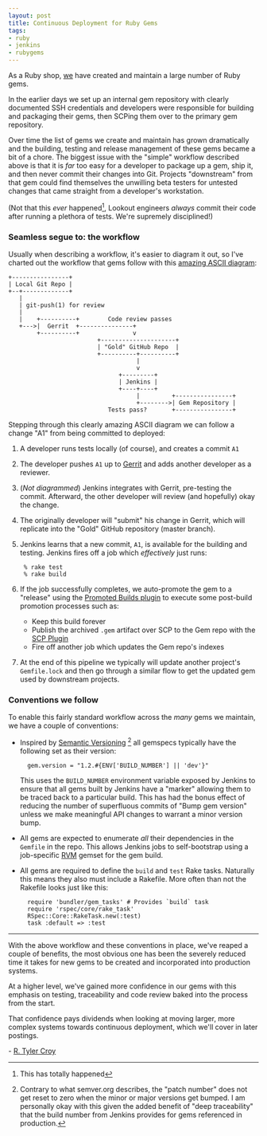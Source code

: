 ```yaml
---
layout: post
title: Continuous Deployment for Ruby Gems
tags:
- ruby
- jenkins
- rubygems
---
```


As a Ruby shop, [we](https://www.lookout.com/about/careers) have created and
maintain a large number of Ruby gems.

In the earlier days we set up an internal gem repository with clearly
documented SSH credentials and developers were responsible for building and
packaging their gems, then SCPing them over to the primary gem repository.

Over time the list of gems we create and maintain has grown dramatically and
the building, testing and release management of these gems became a bit of a
chore. The biggest issue with the "simple" workflow described above is that it
is *far* too easy for a developer to package up a gem, ship it, and then never
commit their changes into Git.  Projects "downstream" from that gem could find
themselves the unwilling beta testers for untested changes that came straight
from a developer's workstation.

(Not that this *ever* happened[^yarly], Lookout engineers _always_ commit their code
after running a plethora of tests. We're supremely disciplined!)


### Seamless segue to: the workflow


Usually when describing a workflow, it's easier to diagram it out, so I've
charted out the workflow that gems follow with this [amazing ASCII
diagram](http://www.asciiflow.com/#5034072917650760102):

    +----------------+
    | Local Git Repo |
    +--+-------------+
       |
       | git-push(1) for review
       |
       |    +----------+        Code review passes
       +--->|  Gerrit  +---------------+
            +----------+               v
                             +---------------------+
                             | "Gold" GitHub Repo  |
                             +----------+----------+
                                        |
                                        v
                                   +---------+
                                   | Jenkins |
                                   +----+----+
                                        |         +----------------+
                                        +-------->| Gem Repository |
                                Tests pass?       +----------------+



Stepping through this clearly amazing ASCII diagram we can follow a change "A1"
from being committed to deployed:

1. A developer runs tests locally (of course), and creates a commit `A1`
1. The developer pushes `A1` up to [Gerrit](http://code.google.com/p/gerrit/) and
   adds another developer as a reviewer.
1. (*Not diagrammed*) Jenkins integrates with Gerrit, pre-testing the commit.
   Afterward, the other developer will review (and hopefully) okay the change.
1. The originally developer will "submit" his change in Gerrit, which will
   replicate into the "Gold" GitHub repository (master branch).
1. Jenkins learns that a new commit, `A1`, is available for the building and
   testing. Jenkins fires off a job which _effectively_ just runs:

        % rake test
        % rake build

1. If the job successfully completes, we auto-promote the gem to a "release"
   using the [Promoted Builds plugin](https://wiki.jenkins-ci.org/display/JENKINS/Promoted+Builds+Plugin) to
   execute some post-build promotion processes such as:
    * Keep this build forever
    * Publish the archived `.gem` artifact over SCP to the Gem repo with the [SCP Plugin](https://wiki.jenkins-ci.org/display/JENKINS/SCP+plugin)
    * Fire off another job which updates the Gem repo's indexes

1. At the end of this pipeline we typically will update another project's
   `Gemfile.lock` and then go through a similar flow to get the updated gem
   used by downstream projects.

### Conventions we follow

To enable this fairly standard workflow across the *many* gems we maintain, we
have a couple of conventions:

* Inspired by [Semantic Versioning](http://semver.org/) [^semver] all gemspecs typically
  have the following set as their version:

        gem.version = "1.2.#{ENV['BUILD_NUMBER'] || 'dev'}"

  This uses the `BUILD_NUMBER` environment variable exposed by Jenkins to
  ensure that all gems built by Jenkins have a "marker" allowing them to be
  traced back to a particular build. This has had the bonus effect of reducing
  the number of superfluous commits of "Bump gem version" unless we make
  meaningful API changes to warrant a minor version bump.
* All gems are expected to enumerate *all* their dependencies in the `Gemfile`
  in the repo. This allows Jenkins jobs to self-bootstrap using a job-specific
  [RVM](https://rvm.io/) gemset for the gem build.
* All gems are required to define the `build` and `test` Rake tasks. Naturally
  this means they also must include a Rakefile. More often than not the
  Rakefile looks just like this:

        require 'bundler/gem_tasks' # Provides `build` task
        require 'rspec/core/rake_task'
        RSpec::Core::RakeTask.new(:test)
        task :default => :test

---


With the above workflow and these conventions in place, we've reaped a couple
of benefits, the most obvious one has been the severely reduced time it
takes for new gems to be created and incorporated into production systems.

At a higher level, we've gained more confidence in our gems with this emphasis
on testing, traceability and code review baked into the process from the start.

That confidence pays dividends when looking at moving larger, more complex
systems towards continuous deployment, which we'll cover in later postings.



\- [R. Tyler Croy](https://github.com/rtyler/)


[^yarly]: This has totally happened
[^semver]: Contrary to what semver.org describes, the "patch number" does not
get reset to zero when the minor or major versions get bumped. I am personally
okay with this given the added benefit of "deep traceability" that the build
number from Jenkins provides for gems referenced in production.
